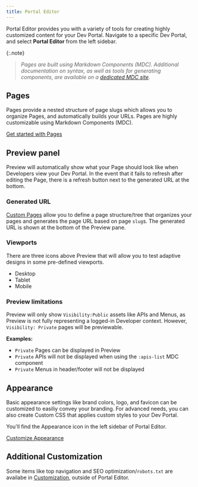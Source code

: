 ```yaml
---
title: Portal Editor
---
```


Portal Editor provides you with a variety of tools for creating highly customized content for your Dev Portal. Navigate to a specific Dev Portal, and select **Portal Editor** from the left sidebar.

{:.note}
> *Pages are built using Markdown Components (MDC). Additional documentation on syntax, as well as tools for generating components, are available on a [dedicated MDC site](https://portaldocs.konghq.com/).*

## Pages

Pages provide a nested structure of page slugs which allows you to organize Pages, and automatically builds your URLs. Pages are highly customizable using Markdown Components (MDC). 

[Get started with Pages](/dev-portal/portals/customization/custom-pages)

## Preview panel

Preview will automatically show what your Page should look like when Developers view your Dev Portal. In the event that it fails to refresh after editing the Page, there is a refresh button next to the generated URL at the bottom. 

### Generated URL

[Custom Pages](/dev-portal/portals/customization/portal-editor) allow you to define a page structure/tree that organizes your pages and generates the page URL based on page `slug`s. The generated URL is shown at the bottom of the Preview pane.

### Viewports

There are three icons above Preview that will allow you to test adaptive designs in some pre-defined viewports.

* Desktop
* Tablet
* Mobile

### Preview limitations

Preview will only show `Visibility:Public` assets like APIs and Menus, as Preview is not fully representing a logged-in Developer context. However, `Visibility: Private` pages will be previewable.

**Examples:**
* `Private` Pages can be displayed in Preview
* `Private` APIs will not be displayed when using the `:apis-list` MDC component
* `Private` Menus in header/footer will not be displayed

## Appearance

Basic appearance settings like brand colors, logo, and favicon can be customized to easiliy convey your branding. For advanced needs, you can also create Custom CSS that applies custom styles to your Dev Portal.

You'll find the Appearance icon in the left sidebar of Portal Editor.

[Customize Appearance](/dev-portal/portals/appearance)

## Additional Customization

Some items like top navigation and SEO optimization/`robots.txt` are availabe in [Customization](/dev-portal/portals/customization), outside of Portal Editor.